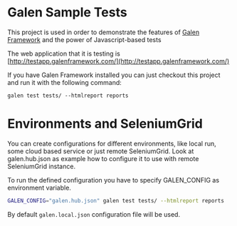 Galen Sample Tests
=====================================

This project is used in order to demonstrate the features of [Galen Framework](http://galenframework.com) and the power of Javascript-based tests

The web application that it is testing is [http://testapp.galenframework.com/](http://testapp.galenframework.com/)

If you have Galen Framework installed you can just checkout this project and run it with the following command:

```
galen test tests/ --htmlreport reports
```


Environments and SeleniumGrid
=====================================

You can create configurations for different environments, like local run, some cloud based service or just remote SeleniumGrid. Look at galen.hub.json as example how to configure it to use with remote SeleniumGrid instance.

To run the defined configuration you have to specify GALEN_CONFIG as environment variable.

```bash
GALEN_CONFIG="galen.hub.json" galen test tests/ --htmlreport reports
```

By default `galen.local.json` configuration file will be used.
